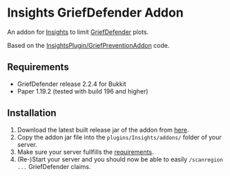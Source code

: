 # Insights GriefDefender Addon

An addon for [Insights](https://www.spigotmc.org/resources/insights-super-configurable-region-limits-asynchronous-scans-1-19.56489/) to limit [GriefDefender](https://www.spigotmc.org/resources/1-12-2-1-19-griefdefender-claim-plugin-grief-prevention-protection.68900/) plots.

Based on the [InsightsPlugin/GriefPreventionAddon](https://github.com/InsightsPlugin/GriefPreventionAddon) code.

## Requirements

* GriefDefender release 2.2.4 for Bukkit
* Paper 1.19.2 (tested with build 196 and higher)

## Installation

1. Download the latest built release jar of the addon from [here](https://github.com/galexrt/InsightsGriefDefenderAddon/releases/latest).
2. Copy the addon jar file into the `plugins/Insights/addons/` folder of your server.
3. Make sure your server fullfills the [requirements](#requirements).
4. (Re-)Start your server and you should now be able to easily `/scanregion ...` GriefDefender claims.
